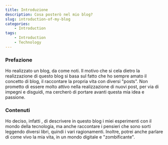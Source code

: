 ```yaml
---
title: Introduzione
description: Cosa posterò nel mio blog?
slug: introduction-of-my-blog
categories:
    - Introduction
tags:
    - Introduction
    - Technology
---
```


### Prefazione

Ho realizzato un blog, da come noti. Il motivo che si cela dietro la realizzazione di questo blog si basa sul fatto che ho sempre amato il concetto di blog, il raccontare la propria vita con diversi "posts". Non prometto di essere molto attivo nella realizzazione di nuovi post, per via di impegni e disguidi, ma cercherò di portare avanti questa mia idea e passione.

### Contenuti

Ho deciso, infatti , di descrivere in questo blog i miei esperimenti con il mondo della tecnologia, ma anche raccontare i pensieri che sono sorti leggendo diversi libri, quindi i vari ragionamenti. Inoltre, potrei anche parlare di come vivo la mia vita, in un mondo digitale e "zombificante".
